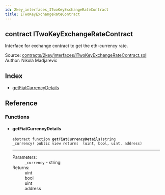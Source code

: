 ```yaml
---
id: 2key_interfaces_ITwoKeyExchangeRateContract
title: ITwoKeyExchangeRateContract
---
```


<div class="contract-doc"><div class="contract"><h2 class="contract-header"><span class="contract-kind">contract</span> ITwoKeyExchangeRateContract</h2><p class="description">Interface for exchange contract to get the eth-currency rate.</p><div class="source">Source: <a href="https://github.com/2keynet/web3-alpha/blob/v0.0.3/contracts/2key/interfaces/ITwoKeyExchangeRateContract.sol" target="_blank">contracts/2key/interfaces/ITwoKeyExchangeRateContract.sol</a></div><div class="author">Author: Nikola Madjarevic</div></div><div class="index"><h2>Index</h2><ul><li><a href="2key_interfaces_ITwoKeyExchangeRateContract.html#getFiatCurrencyDetails">getFiatCurrencyDetails</a></li></ul></div><div class="reference"><h2>Reference</h2><div class="functions"><h3>Functions</h3><ul><li><div class="item function"><span id="getFiatCurrencyDetails" class="anchor-marker"></span><h4 class="name">getFiatCurrencyDetails</h4><div class="body"><code class="signature"><span>abstract </span>function <strong>getFiatCurrencyDetails</strong><span>(string _currency) </span><span>public </span><span>view </span><span>returns  (uint, bool, uint, address) </span></code><hr/><dl><dt><span class="label-parameters">Parameters:</span></dt><dd><div><code>_currency</code> - string</div></dd><dt><span class="label-return">Returns:</span></dt><dd>uint</dd><dd>bool</dd><dd>uint</dd><dd>address</dd></dl></div></div></li></ul></div></div></div>
